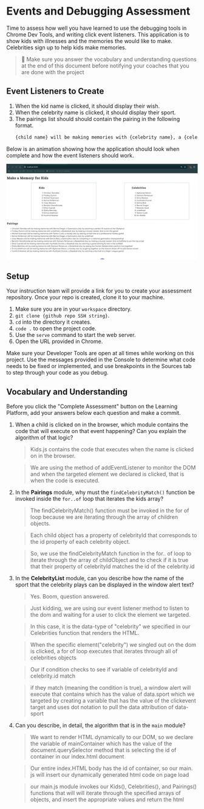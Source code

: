 # Events and Debugging Assessment

Time to assess how well you have learned to use the debugging tools in Chrome Dev Tools, and writing click event listeners. This application is to show kids with illnesses and the memories the would like to make. Celebrities sign up to help kids make memories.

> 🧨 Make sure you answer the vocabulary and understanding questions at the end of this document before notifying your coaches that you are done with the project

## Event Listeners to Create

1. When the kid name is clicked, it should display their wish.
1. When the celebrity name is clicked, it should display their sport.
1. The pairings list should should contain the pairing in the following format.
    ```html
    {child name} will be making memories with {celebrity name}, a {celebrity sport} star, by {child wish}
    ```

Below is an animation showing how the application should look when complete and how the event listeners should work.

<img src="./images/debugging-events-assessment.gif" width="700px">

## Setup

Your instruction team will provide a link for you to create your assessment repository. Once your repo is created, clone it to your machine.

1. Make sure you are in your `workspace` directory.
1. `git clone {github repo SSH string}`.
1. `cd` into the directory it creates.
1. `code .` to open the project code.
1. Use the `serve` command to start the web server.
1. Open the URL provided in Chrome.

Make sure your Developer Tools are open at all times while working on this project. Use the messages provided in the Console to determine what code needs to be fixed or implemented, and use breakpoints in the Sources tab to step through your code as you debug.

## Vocabulary and Understanding

Before you click the "Complete Assessment" button on the Learning Platform, add your answers below each question and make a commit.

1. When a child is clicked on in the browser, which module contains the code that will execute on that event happening? Can you explain the algorithm of that logic?
   > Kids.js contains the code that executes when the name is clicked on in the browser. 

   > We are using the method of addEventListener to monitor the DOM and when the targeted element we declared is clicked, that is when the code is executed. 
   

2. In the **Pairings** module, why must the `findCelebrityMatch()` function be invoked inside the `for..of` loop that iterates the kids array?

   > The  findCelebrityMatch() function must be invoked in the for of loop because we are iterating through the array of children objects. 
   
   >Each  child object has a property of celebrityId that corresponds to the id property of each celebrity object.
   
   >So, we use the findCelebrityMatch function in the for.. of loop to iterate through the array of childObject and to check if it is true that their property of celebrityId matches the id of the celebrity.id 

3. In the **CelebrityList** module, can you describe how the name of the sport that the celebrity plays can be displayed in the window alert text?
   
   > Yes. Boom, question answered.











   > Just kidding, we are using our event listener method to listen to the dom and waiting for a user to click the element we targeted.
   
   > In this case, it is the data-type of "celebrity" we specified in our Celebrities function that renders the HTML.

   >  When the specific element("celebrity") we singled out on the dom is clicked,  a for of  loop executes that iterates through all of celebrities objects

   > Our if condition checks to see if variable of celebrityId and celebrity.id match
   
   > if they match (meaning the condition is true), a window alert will execute that contains which has the value of data.sport  which we targeted by creating a variable that has the value of the clickevent target and uses dot notation to pull the data attribution of data-sport


4. Can you describe, in detail, the algorithm that is in the `main` module?
   > We want to render HTML dynamically to our DOM, so we declare the variable of mainContainer which has the value of the document.querySelector method that is selecting the id of container in our index.html document

   > Our entire index.HTML body has the id of container, so our main. js will insert our dynamically generated html code on page load

   >our main.js module invokes our Kids(), Celebrities(), and Pairings() functions that will will iterate through the specified arrays of objects, and insert the appropriate values and return the html
